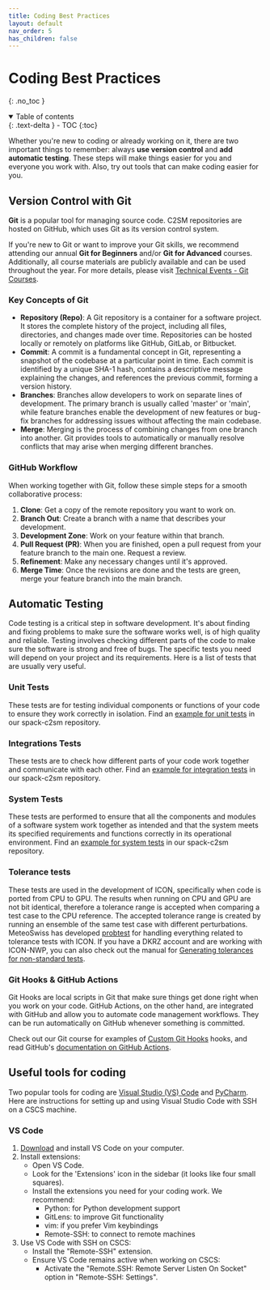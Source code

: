 ```yaml
---
title: Coding Best Practices
layout: default
nav_order: 5
has_children: false
---
```


# Coding Best Practices
{: .no_toc }

<details open markdown="block">
  <summary>
    Table of contents
  </summary>
  {: .text-delta }
  - TOC
  {:toc}
</details>

Whether you're new to coding or already working on it, there are two important things to remember: always **use version control** and **add automatic testing**. These steps will make things easier for you and everyone you work with. Also, try out tools that can make coding easier for you.

## Version Control with Git
**Git** is a popular tool for managing source code. C2SM repositories are hosted on GitHub, which uses Git as its version control system.

If you're new to Git or want to improve your Git skills, we recommend attending our annual **Git for Beginners** and/or **Git for Advanced** courses.
Additionally, all course materials are publicly available and can be used throughout the year.
For more details, please visit [Technical Events - Git Courses](https://c2sm.github.io/events/git_courses.html).

### Key Concepts of Git

- **Repository (Repo)**: A Git repository is a container for a software project. It stores the complete history of the project, including all files, directories, and changes made over time. Repositories can be hosted locally or remotely on platforms like GitHub, GitLab, or Bitbucket.
- **Commit**: A commit is a fundamental concept in Git, representing a snapshot of the codebase at a particular point in time. Each commit is identified by a unique SHA-1 hash, contains a descriptive message explaining the changes, and references the previous commit, forming a version history.
- **Branches**: Branches allow developers to work on separate lines of development. The primary branch is usually called 'master' or 'main', while feature branches enable the development of new features or bug-fix branches for addressing issues without affecting the main codebase.
- **Merge**: Merging is the process of combining changes from one branch into another. Git provides tools to automatically or manually resolve conflicts that may arise when merging different branches.

### GitHub Workflow
When working together with Git, follow these simple steps for a smooth collaborative process:
1. **Clone**: Get a copy of the remote repository you want to work on.
2. **Branch Out**: Create a branch with a name that describes your development.
3. **Development Zone**: Work on your feature within that branch.
4. **Pull Request (PR)**: When you are finished, open a pull request from your feature branch to the main one. Request a review.
5. **Refinement**: Make any necessary changes until it's approved.
6. **Merge Time**: Once the revisions are done and the tests are green, merge your feature branch into the main branch.

## Automatic Testing
Code testing is a critical step in software development. It's about finding and fixing problems to make sure the software works well, is of high quality and reliable.
Testing involves checking different parts of the code to make sure the software is strong and free of bugs.
The specific tests you need will depend on your project and its requirements. Here is a list of tests that are usually very useful.
### Unit Tests
These tests are for testing individual components or functions of your code to ensure they work correctly in isolation.
Find an [example for unit tests](https://github.com/C2SM/spack-c2sm/blob/main/test/unit_test.py) in our spack-c2sm repository.
### Integrations Tests
These tests are to check how different parts of your code work together and communicate with each other.
Find an [example for integration tests](https://github.com/C2SM/spack-c2sm/blob/main/test/integration_test.py) in our spack-c2sm repository.
### System Tests
These tests are performed to ensure that all the components and modules of a software system work together as intended and that the system meets its specified requirements and functions correctly in its operational environment.
Find an [example for system tests](https://github.com/C2SM/spack-c2sm/blob/main/test/system_test.py) in our spack-c2sm repository.
### Tolerance tests
These tests are used in the development of ICON, specifically when code is ported from CPU to GPU. The results when running on CPU and GPU are not bit identical, therefore a tolerance range is accepted when comparing a test case to the CPU reference. The accepted tolerance range is created by running an ensemble of the same test case with different perturbations. MeteoSwiss has developed [probtest](https://github.com/MeteoSwiss/probtest) for handling everything related to tolerance tests with ICON. If you have a DKRZ account and are working with ICON-NWP, you can also check out the manual for [Generating tolerances for non-standard tests](https://gitlab.dkrz.de/icon/wiki/-/wikis/GPU-development/Validating-with-probtest-without-buildbot-references-(Generating-tolerances-for-non-standard-tests)).
### Git Hooks & GitHub Actions
Git Hooks are local scripts in Git that make sure things get done right when you work on your code. GitHub Actions, on the other hand, are integrated with GitHub and allow you to automate code management workflows. They can be run automatically on GitHub whenever something is committed.

Check out our Git course for examples of [Custom Git Hooks](https://github.com/C2SM/git-course/blob/main/advanced/Exercise_7_git-hooks.md) hooks, and read GitHub's [documentation on GitHub Actions](https://docs.github.com/en/actions).


## Useful tools for coding
Two popular tools for coding are [Visual Studio (VS) Code](https://code.visualstudio.com) and [PyCharm](https://www.jetbrains.com/pycharm/). Here are instructions for setting up and using Visual Studio Code with SSH on a CSCS machine.
### VS Code
1. [Download](https://code.visualstudio.com/download) and install VS Code on your computer.
2. Install extensions:
    - Open VS Code.
    - Look for the 'Extensions' icon in the sidebar (it looks like four small squares).
    - Install the extensions you need for your coding work. We recommend:
        - Python: for Python development support
        - GitLens: to improve Git functionality
        - vim: if you prefer Vim keybindings
        - Remote-SSH: to connect to remote machines
3. Use VS Code with SSH on CSCS:
    - Install the "Remote-SSH" extension.
    - Ensure VS Code remains active when working on CSCS:
        - Activate the "Remote.SSH: Remote Server Listen On Socket" option in "Remote-SSH: Settings".
